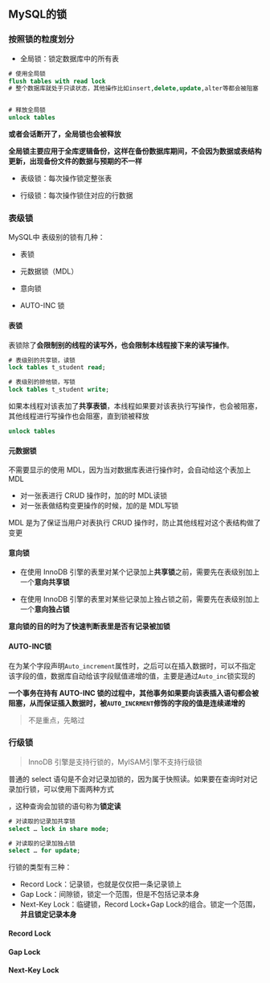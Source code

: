 ## MySQL的锁

### 按照锁的粒度划分

* 全局锁：锁定数据库中的所有表

```sql
# 使用全局锁
flush tables with read lock
# 整个数据库就处于只读状态，其他操作比如insert,delete,update,alter等都会被阻塞


# 释放全局锁
unlock tables
```

**或者会话断开了，全局锁也会被释放**

**全局锁主要应用于全库逻辑备份，这样在备份数据库期间，不会因为数据或表结构更新，出现备份文件的数据与预期的不一样**

* 表级锁：每次操作锁定整张表

* 行级锁：每次操作锁住对应的行数据

### 表级锁

MySQL中 表级别的锁有几种：

* 表锁
* 元数据锁（MDL）

* 意向锁
* AUTO-INC 锁

#### 表锁

表锁除了**会限制别的线程的读写外，也会限制本线程接下来的读写操作**。

```sql
# 表级别的共享锁，读锁
lock tables t_student read;

# 表级别的排他锁，写锁
lock tables t_student write;
```

如果本线程对该表加了**共享表锁**，本线程如果要对该表执行写操作，也会被阻塞，其他线程进行写操作也会阻塞，直到锁被释放

```sql
unlock tables
```

#### 元数据锁

不需要显示的使用 MDL，因为当对数据库表进行操作时，会自动给这个表加上 MDL

* 对一张表进行 CRUD 操作时，加的时 MDL读锁
* 对一张表做结构变更操作的时候，加的是 MDL写锁

MDL 是为了保证当用户对表执行 CRUD 操作时，防止其他线程对这个表结构做了变更

#### 意向锁

* 在使用 InnoDB 引擎的表里对某个记录加上**共享锁**之前，需要先在表级别加上一个**意向共享锁**

* 在使用 InnoDB 引擎的表里对某些记录加上独占锁之前，需要先在表级别加上一个**意向独占锁**

**意向锁的目的时为了快速判断表里是否有记录被加锁**

#### AUTO-INC锁

在为某个字段声明`Auto_increment`属性时，之后可以在插入数据时，可以不指定该字段的值，数据库自动给该字段赋值递增的值，主要是通过`Auto_inc`锁实现的

**一个事务在持有 AUTO-INC 锁的过程中，其他事务如果要向该表插入语句都会被阻塞，从而保证插入数据时，被`AUTO_INCRMENT`修饰的字段的值是连续递增的**

> 不是重点，先略过

### 行级锁

> InnoDB 引擎是支持行锁的，MyISAM引擎不支持行级锁

普通的 select 语句是不会对记录加锁的，因为属于快照读。如果要在查询时对记录加行锁，可以使用下面两种方式

，这种查询会加锁的语句称为**锁定读**

```sql
# 对读取的记录加共享锁
select … lock in share mode;

# 对读取的记录加独占锁
select … for update;
```

行锁的类型有三种：

* Record Lock：记录锁，也就是仅仅把一条记录锁上
* Gap Lock：间隙锁，锁定一个范围，但是不包括记录本身
* Next-Key Lock：临键锁，Record Lock+Gap Lock的组合。锁定一个范围，**并且锁定记录本身**

#### Record Lock



#### Gap Lock



#### Next-Key Lock